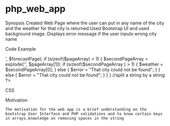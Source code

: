 # php_web_app
Synopsis
Created Web Page where the user can put in any name of the city and the weather for that city is returned.Used Bootstrap UI and used background image.
Displays error message if the user inputs wrong city name

Code Example

<?php
		//to know that an array as a certain keys

			$weather = "";
			$error = "";
			$city = "";
			
		if (array_key_exists('city', $_GET)) {
			
		//removing spaces in the string
		
		$city = str_replace(' ', '', $_GET['city']);
		
		$file_headers = @get_headers("http://www.weather-forecast.com/locations/".$city."/forecasts/latest");
		
		if(!$file_headers || $file_headers[0] == 'HTTP/1.1 404 Not Found') {
			
			$error = "That city could not exist";
			
		        } else {
							
		$forecastPage = file_get_contents("http://www.weather-forecast.com/locations/".$city."/forecasts/latest");
		
		$pageArray = explode('3 Day Weather Forecast Summary:</b><span class="read-more-small"><span class="read-more-content">', $forecastPage);
		
		if (sizeof($pageArray) > 1) {
					
		$secondPageArray = explode('</span></span></span>', $pageArray[1]);
		
		if (sizeof($secondPageArray ) > 1) {
			
			
		
		$weather = $secondPageArray[0];
				} else {
					
				$error = "That city could not be found";
				
				}
				
		
			} else {
				
				$error = "That city could not be found";
			}
		
		}
	}
//split a string by a string
 ?>
CSS

<style type="text/css">
		
		html { 
			  background: url(images/background.jpg) no-repeat center center fixed; 
			  -webkit-background-size: cover;
			  -moz-background-size: cover;
			  -o-background-size: cover;
			  background-size: cover;
			}
		
		body{
			
			background:none;
		}
		.container {
			
			text-align:center;
			margin-top:100px;
			width:450px;
		}
		input {
			
			margin: 20px 0;
			
		}
		
		#weather {
			
			margin-top:15px;
		}
	
	</style>
	
Motivation
	
	The motivation for the web app is a brief understanding on the bootstrap User Interface and PHP validations and to know certain keys in arrays,knowledge on removing spaces in the string
